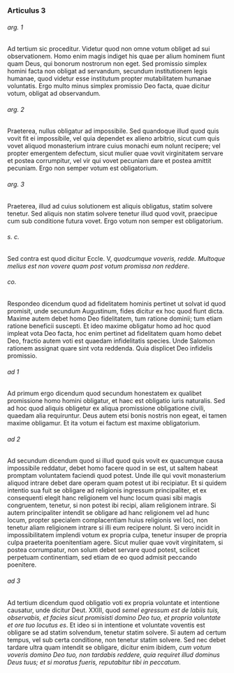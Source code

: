 ### Articulus 3

###### arg. 1
Ad tertium sic proceditur. Videtur quod non omne votum obliget ad sui observationem. Homo enim magis indiget his quae per alium hominem fiunt quam Deus, qui bonorum nostrorum non eget. Sed promissio simplex homini facta non obligat ad servandum, secundum institutionem legis humanae, quod videtur esse institutum propter mutabilitatem humanae voluntatis. Ergo multo minus simplex promissio Deo facta, quae dicitur votum, obligat ad observandum.

###### arg. 2
Praeterea, nullus obligatur ad impossibile. Sed quandoque illud quod quis vovit fit ei impossibile, vel quia dependet ex alieno arbitrio, sicut cum quis vovet aliquod monasterium intrare cuius monachi eum nolunt recipere; vel propter emergentem defectum, sicut mulier quae vovit virginitatem servare et postea corrumpitur, vel vir qui vovet pecuniam dare et postea amittit pecuniam. Ergo non semper votum est obligatorium.

###### arg. 3
Praeterea, illud ad cuius solutionem est aliquis obligatus, statim solvere tenetur. Sed aliquis non statim solvere tenetur illud quod vovit, praecipue cum sub conditione futura vovet. Ergo votum non semper est obligatorium.

###### s. c.
Sed contra est quod dicitur Eccle. V, *quodcumque voveris, redde. Multoque melius est non vovere quam post votum promissa non reddere*.

###### co.
Respondeo dicendum quod ad fidelitatem hominis pertinet ut solvat id quod promisit, unde secundum Augustinum, fides dicitur ex hoc quod fiunt dicta. Maxime autem debet homo Deo fidelitatem, tum ratione dominii; tum etiam ratione beneficii suscepti. Et ideo maxime obligatur homo ad hoc quod impleat vota Deo facta, hoc enim pertinet ad fidelitatem quam homo debet Deo, fractio autem voti est quaedam infidelitatis species. Unde Salomon rationem assignat quare sint vota reddenda. Quia displicet Deo infidelis promissio.

###### ad 1
Ad primum ergo dicendum quod secundum honestatem ex qualibet promissione homo homini obligatur, et haec est obligatio iuris naturalis. Sed ad hoc quod aliquis obligetur ex aliqua promissione obligatione civili, quaedam alia requiruntur. Deus autem etsi bonis nostris non egeat, ei tamen maxime obligamur. Et ita votum ei factum est maxime obligatorium.

###### ad 2
Ad secundum dicendum quod si illud quod quis vovit ex quacumque causa impossibile reddatur, debet homo facere quod in se est, ut saltem habeat promptam voluntatem faciendi quod potest. Unde ille qui vovit monasterium aliquod intrare debet dare operam quam potest ut ibi recipiatur. Et si quidem intentio sua fuit se obligare ad religionis ingressum principaliter, et ex consequenti elegit hanc religionem vel hunc locum quasi sibi magis congruentem, tenetur, si non potest ibi recipi, aliam religionem intrare. Si autem principaliter intendit se obligare ad hanc religionem vel ad hunc locum, propter specialem complacentiam huius religionis vel loci, non tenetur aliam religionem intrare si illi eum recipere nolunt. Si vero incidit in impossibilitatem implendi votum ex propria culpa, tenetur insuper de propria culpa praeterita poenitentiam agere. Sicut mulier quae vovit virginitatem, si postea corrumpatur, non solum debet servare quod potest, scilicet perpetuam continentiam, sed etiam de eo quod admisit peccando poenitere.

###### ad 3
Ad tertium dicendum quod obligatio voti ex propria voluntate et intentione causatur, unde dicitur Deut. XXIII, quod *semel egressum est de labiis tuis, observabis, et facies sicut promisisti domino Deo tuo, et propria voluntate et ore tuo locutus es*. Et ideo si in intentione et voluntate voventis est obligare se ad statim solvendum, tenetur statim solvere. Si autem ad certum tempus, vel sub certa conditione, non tenetur statim solvere. Sed nec debet tardare ultra quam intendit se obligare, dicitur enim ibidem, *cum votum voveris domino Deo tuo, non tardabis reddere, quia requiret illud dominus Deus tuus; et si moratus fueris, reputabitur tibi in peccatum*.

